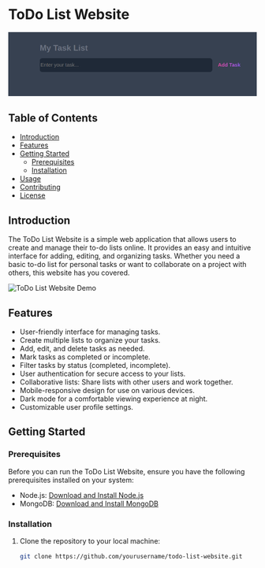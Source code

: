 # ToDo List Website

![ToDo List Website](Screenshot%20from%202023-10-04%2022-48-23.png)

## Table of Contents

- [Introduction](#introduction)
- [Features](#features)
- [Getting Started](#getting-started)
  - [Prerequisites](#prerequisites)
  - [Installation](#installation)
- [Usage](#usage)
- [Contributing](#contributing)
- [License](#license)

## Introduction

The ToDo List Website is a simple web application that allows users to create and manage their to-do lists online. It provides an easy and intuitive interface for adding, editing, and organizing tasks. Whether you need a basic to-do list for personal tasks or want to collaborate on a project with others, this website has you covered.

![ToDo List Website Demo](todo-list-demo.gif)

## Features

- User-friendly interface for managing tasks.
- Create multiple lists to organize your tasks.
- Add, edit, and delete tasks as needed.
- Mark tasks as completed or incomplete.
- Filter tasks by status (completed, incomplete).
- User authentication for secure access to your lists.
- Collaborative lists: Share lists with other users and work together.
- Mobile-responsive design for use on various devices.
- Dark mode for a comfortable viewing experience at night.
- Customizable user profile settings.

## Getting Started

### Prerequisites

Before you can run the ToDo List Website, ensure you have the following prerequisites installed on your system:

- Node.js: [Download and Install Node.js](https://nodejs.org/)
- MongoDB: [Download and Install MongoDB](https://www.mongodb.com/try/download/community)

### Installation

1. Clone the repository to your local machine:

   ```bash
   git clone https://github.com/yourusername/todo-list-website.git
